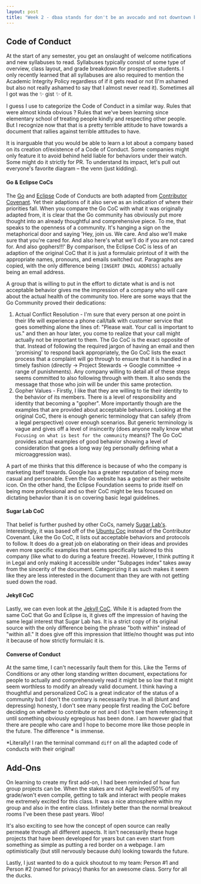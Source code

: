```yaml
---
layout: post
title: "Week 2 - dbaa stands for don't be an avocado and not downtown brooklyn arts alliance"
---
```


## Code of Conduct

At the start of any semester, you get an onslaught of welcome notifications and new syllabuses to read. Syllabuses typically consist of some type of overview, class layout, and grade breakdown for prospective students. I only recently learned that all syllabuses are also required to mention the Academic Integrity Policy regardless of if it gets read or not (I'm ashamed but also not really ashamed to say that I almost never read it). Sometimes all I got was the ✨ gist ✨ of it.

<!--more-->

I guess I use to categorize the Code of Conduct in a similar way. Rules that were almost kinda obvious ? Rules that we've been learning since elementary school of treating people kindly and respecting other people. But I recognize now that that is a pretty terrible attitude to have towards a document that rallies against terrible attitudes to have.

It is inarguable that you would be able to learn a lot about a company based on its creation of/existence of a Code of Conduct. Some companies might only feature it to avoid behind held liable for behaviors under their watch. Some might do it strictly for PR. To understand its impact, let's pull out everyone's favorite diagram – the venn (just kidding).

#### Go & Eclipse CoCs

The [Go](https://go.dev/conduct) and [Eclipse](https://www.eclipse.org/org/documents/Community_Code_of_Conduct.php) Code of Conducts are both adapted from [Contributor Covenant](https://www.contributor-covenant.org/version/1/4/code-of-conduct/). Yet their adaptions of it also serve as an indication of where their priorities fall. When you compare the Go CoC with what it was originally adapted from, it is clear that the Go community has obviously put more thought into an already thoughtful and comprehensive piece. To me, that speaks to the openness of a community. It's hanging a sign on the metaphorical door and saying 'Hey, join us. We care. And also we'll make sure that you're cared for. And also here's what we'll do if you are not cared for. And also gophers!!!' By comparison, the Eclipse CoC is less of an adaption of the original CoC that it is just a formulaic printout of it with the appropriate names, pronouns, and emails switched out. Paragraphs are copied, with the only difference being `[INSERT EMAIL ADDRESS]` actually being an email address.

A group that is willing to put in the effort to dictate what is and is not acceptable behavior gives me the impression of a company who will care about the actual health of the community too. Here are some ways that the Go Community proved their dedications:

1. Actual Conflict Resolution - I'm sure that every person at one point in their life will experience a phone call/talk with customer service that goes something alone the lines of: "Please wait. Your call is important to us." and then an hour later, you come to realize that your call might actually not be important to them. The Go CoC is the exact opposite of that. Instead of following the required jargon of having an email and then 'promising' to respond back appropriately, the Go CoC lists the exact process that a complaint will go through to ensure that it is handled in a timely fashion (directly -> Project Stewards -> Google committee -> range of punishments). Any company willing to detail all of these steps seems committed to also following through with them. It also sends the message that those who join will be under this same protection.
2. Gopher Values - Firstly, I like that they are willing to tie their identity to the behavior of its members. There is a level of responsibility and identity that becoming a "gopher". More importantly though are the examples that are provided about acceptable behaviors. Looking at the original CoC, there is enough generic terminology that can safely (from a legal perspective) cover enough scenarios. But generic terminology is vague and gives off a level of insincerity (does anyone really know what `Focusing on what is best for the community` means)? The Go CoC provides actual examples of good behavior showing a level of consideration that goes a long way (eg personally defining what a microaggression was).

A part of me thinks that this difference is because of who the company is marketing itself towards. Google has a greater reputation of being more casual and personable. Even the Go website has a gopher as their website icon. On the other hand, the Eclipse Foundation seems to pride itself on being more professional and so their CoC might be less focused on dictating behavior than it is on covering basic legal guidelines.

#### Sugar Lab CoC

That belief is further pushed by other CoCs, namely [Sugar Lab's](https://wiki.sugarlabs.org/go/Sugar_Labs/Legal/Code_of_Conduct). Interestingly, it was based off of the [Ubuntu Coc](https://ubuntu.com/community/code-of-conduct) instead of the Contributor Covenant. Like the Go CoC, it lists out acceptable behaviors and protocols to follow. It does do a great job on elaborating on their ideas and provides even more specific examples that seems specifically tailored to this company (like what to do during a feature freeze). However, I think putting it in Legal and only making it accessible under "Subpages index" takes away from the sincerity of the document. Categorizing it as such makes it seem like they are less interested in the document than they are with not getting sued down the road.

#### Jekyll CoC

Lastly, we can even look at the [Jekyll CoC](https://jekyllrb.com/docs/conduct/). While it is adapted from the same CoC that Go and Eclipse is, it gives off the impression of having the same legal interest that Sugar Lab has. It is a strict copy of its original source with the only difference being the phrase "both within" instead of "within all." It does give off this impression that little/no thought was put into it because of how strictly formulaic it is.

#### Converse of Conduct

At the same time, I can't necessarily fault them for this. Like the Terms of Conditions or any other long standing written document, expectations for people to actually and comprehensively read it might be so low that it might seem worthless to modify an already valid document. I think having a thoughtful and personalized CoC is a great indicator of the status of a community but I don't the contrary is necessarily true. In all (blunt and depressing) honesty, I don't see many people first reading the CoC before deciding on whether to contribute or not and I don't see them referencing it until something obviously egregious has been done. I am however glad that there are people who care and I hope to become more like those people in the future. The difference \* is immense.

\*Literally! I ran the terminal command `diff` on all the adapted code of conducts with their original!

## Add-Ons

On learning to create my first add-on, I had been reminded of how fun group projects can be. When the stakes are not Agile level/50% of my grade/won't even compile, getting to talk and interact with people makes me extremely excited for this class. It was a nice atmosphere within my group and also in the entire class. Infinitely better than the normal breakout rooms I've been these past years. Woo!

It's also exciting to see how the concept of open source can really permeate through all different aspects. It isn't necessarily these huge projects that have been developed for years but can even start from something as simple as putting a red border on a webpage. I am optimistically (but still nervously because duh) looking towards the future.

Lastly, I just wanted to do a quick shoutout to my team: Person #1 and Person #2 (named for privacy) thanks for an awesome class. Sorry for all the ducks.
